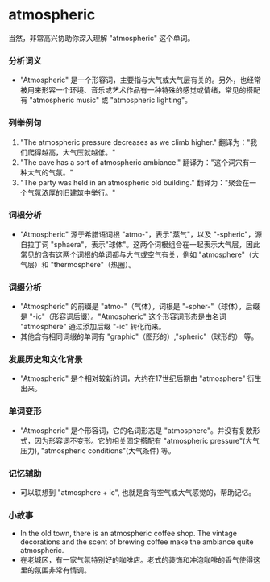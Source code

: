 # atmospheric

当然，非常高兴协助你深入理解 "atmospheric" 这个单词。

  

### 分析词义

  

*   "Atmospheric" 是一个形容词，主要指与大气或大气层有关的。另外，也经常被用来形容一个环境、音乐或艺术作品有一种特殊的感觉或情绪，常见的搭配有 "atmospheric music" 或 "atmospheric lighting"。

  

### 列举例句

  

1.  "The atmospheric pressure decreases as we climb higher." 翻译为："我们爬得越高，大气压就越低。"
2.  "The cave has a sort of atmospheric ambiance." 翻译为："这个洞穴有一种大气的气氛。"
3.  "The party was held in an atmospheric old building." 翻译为："聚会在一个气氛浓厚的旧建筑中举行。"

  

### 词根分析

  

*   "Atmospheric" 源于希腊语词根 "atmo-"，表示"蒸气"，以及 "-spheric"，源自拉丁词 "sphaera"，表示"球体"。这两个词根组合在一起表示大气层，因此常见的含有这两个词根的单词都与大气或空气有关，例如 "atmosphere"（大气层）和 "thermosphere"（热圈）。

  

### 词缀分析

  

*   "Atmospheric" 的前缀是 "atmo-"（气体），词根是 "-spher-"（球体），后缀是 "-ic"（形容词后缀）。"Atmospheric" 这个形容词形态是由名词 "atmosphere" 通过添加后缀 "-ic" 转化而来。
*   其他含有相同词缀的单词有 "graphic"（图形的）,"spheric"（球形的） 等。

  

### 发展历史和文化背景

  

*   "Atmospheric" 是个相对较新的词，大约在17世纪后期由 "atmosphere" 衍生出来。

  

### 单词变形

  

*   "Atmospheric" 是个形容词，它的名词形态是 "atmosphere"。并没有复数形式，因为形容词不变形。它的相关固定搭配有 "atmospheric pressure"(大气压力), "atmospheric conditions"(大气条件) 等。

  

### 记忆辅助

  

*   可以联想到 "atmosphere + ic", 也就是含有空气或大气感觉的，帮助记忆。

  

### 小故事

  

*   In the old town, there is an atmospheric coffee shop. The vintage decorations and the scent of brewing coffee make the ambiance quite atmospheric.
*   在老城区，有一家气氛特别好的咖啡店。老式的装饰和冲泡咖啡的香气使得这里的氛围非常有情调。
